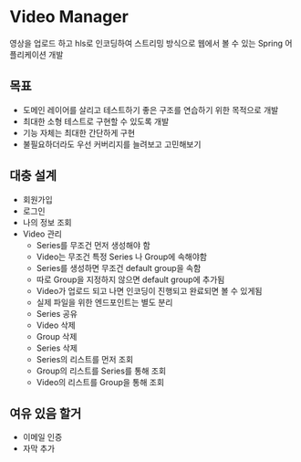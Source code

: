 # Video Manager
영상을 업로드 하고 hls로 인코딩하여 스트리밍 방식으로 웹에서 볼 수 있는 Spring 어플리케이션 개발

## 목표
- 도메인 레이어를 살리고 테스트하기 좋은 구조를 연습하기 위한 목적으로 개발
- 최대한 소형 테스트로 구현할 수 있도록 개발
- 기능 자체는 최대한 간단하게 구현
- 불필요하더라도 우선 커버리지를 늘려보고 고민해보기

## 대충 설계
- 회원가입
- 로그인
- 나의 정보 조회
- Video 관리
  - Series를 무조건 먼저 생성해야 함
  - Video는 무조건 특정 Series 나 Group에 속해야함
  - Series를 생성하면 무조건 default group을 속함
  - 따로 Group을 지정하지 않으면 default group에 추가됨
  - Video가 업로드 되고 나면 인코딩이 진행되고 완료되면 볼 수 있게됨
  - 실제 파일을 위한 엔드포인트는 별도 분리
  - Series 공유
  - Video 삭제
  - Group 삭제
  - Series 삭제
  - Series의 리스트를 먼저 조회
  - Group의 리스트를 Series를 통해 조회
  - Video의 리스트를 Group을 통해 조회

## 여유 있음 할거
- 이메일 인증
- 자막 추가
